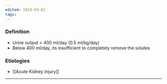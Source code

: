 ```yaml
---
edited: 2024-03-02
tags:
---
```

### Definition
- Urine output < 400 ml/day (0.5 ml/kg/day)
- Below 400 ml/day, its insufficient to completely remove the solutes
### Etiologies
- [[Acute Kidney Injury]] 

---

